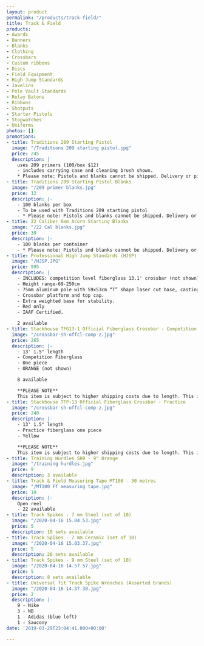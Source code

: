 ```yaml
---
layout: product
permalink: "/products/track-field/"
title: Track & Field
products:
- Awards
- Banners
- Blanks
- Clothing
- Crossbars
- Custom ribbons
- Discs
- Field Equipment
- High Jump Standards
- Javelins
- Pole Vault Standards
- Relay Batons
- Ribbons
- Shotputs
- Starter Pistols
- Stopwatches
- Uniforms
photos: []
promotions:
- title: Traditions 209 Starting Pistol
  image: "/Traditions 209 starting pistol.jpg"
  price: 245
  description: |
    uses 209 primers (100/box $12)
    - includes carrying case and cleaning brush shown.
    * Please note: Pistols and blanks cannot be shipped. Delivery or pick up will need to be arranged.
- title: Traditions 209 Starting Pistol Blanks
  image: "/209 primer blanks.jpg"
  price: 12
  description: |-
    - 100 blanks per box
    - To be used with Traditions 209 starting pistol
    - * Please note: Pistols and blanks cannot be shipped. Delivery or pick up will need to be arranged.
- title: 22 Caliber 6mm Acorn Starting Blanks
  image: "/22 Cal blanks.jpg"
  price: 30
  description: |-
    - 100 blanks per container
    - * Please note: Pistols and blanks cannot be shipped. Delivery or pick up will need to be arranged.
- title: Professional High Jump Standards (HJSP)
  image: "/HJSP.JPG"
  price: 995
  description: |
    - INCLUDES: competition level fiberglass 13.1' crossbar (not shown)
    - Height range-69-250cm
    - 75mm aluminum pole with 59x53cm “T” shape laser cut base, casting alum.
    - Crossbar platform and top cap.
    - Extra weighted base for stability.
    - Red only
    - IAAF Certified.

    2 available
- title: Stackhouse TFG13-1 Official Fiberglass Crossbar - Competition
  image: "/crossbar-sh-offcl-comp-z.jpg"
  price: 265
  description: |-
    - 13' 1.5" length
    - Competition Fiberglass
    - One piece
    - ORANGE (not shown)

    8 available

    **PLEASE NOTE**
    This item is subject to higher shipping costs due to length. This item needs to be trucked. Item price shown is FOB Winnipeg and pick up in Winnipeg is recommended to avoid extra shipping charges.
- title: Stackhouse TFP-13 Official Fiberglass Crossbar - Practice
  image: "/crossbar-sh-offcl-comp-z.jpg"
  price: 240
  description: |-
    - 13' 1.5" length
    - Practice fiberglass one piece
    - Yellow

    **PLEASE NOTE**
    This item is subject to higher shipping costs due to length. This item needs to be trucked. Item price shown is FOB Winnipeg and pick up in Winnipeg is recommended to avoid extra shipping charges.
- title: Training Hurdles SH9 - 9" Orange
  image: "/training hurdles.jpg"
  price: 9
  description: 3 available
- title: Track & Field Measuring Tape MT100 - 30 metres
  image: "/MT100 FT measuring tape.jpg"
  price: 10
  description: |-
    Open reel
    - 22 available
- title: Track Spikes - 7 mm Steel (set of 10)
  image: "/2020-04-16 15.04.53.jpg"
  price: 5
  description: 10 sets available
- title: Track Spikes - 7 mm Ceramic (set of 10)
  image: "/2020-04-16 15.03.37.jpg"
  price: 5
  description: 20 sets available
- title: Track Spikes - 9 mm Steel (set of 10)
  image: "/2020-04-16 14.57.57.jpg"
  price: 5
  description: 8 sets available
- title: Universal fit Track Spike Wrenches (Assorted brands)
  image: "/2020-04-16 14.37.30.jpg"
  price: 2
  description: |-
    9 - Nike
    3 - NB
    1 - Adidas (blue left)
    1 - Saucony
date: '2019-03-29T23:04:41.000+00:00'

---
```

